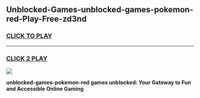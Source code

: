 
## Unblocked-Games-unblocked-games-pokemon-red-Play-Free-zd3nd
<h3>
<a href="https://premium76.site?title=unblocked-games-pokemon-red&ref=20A">CLICK TO PLAY</a></h3>
<hr>

<h3>
<a href="https://premium76.site?title=unblocked-games-pokemon-red&ref=20A">CLICK 2 PLAY</a>
  
</h3>

<a href="https://premium76.site?title=unblocked-games-pokemon-red&ref=20A"><img src="https://clearcache.store/games.png"></a>


**unblocked-games-pokemon-red games unblocked: Your Gateway to Fun and Accessible Online Gaming**
